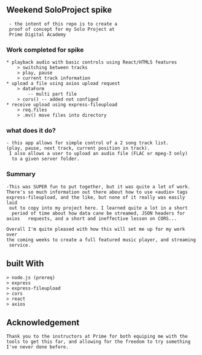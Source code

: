 ## Weekend SoloProject spike
     - the intent of this repo is to create a   
     proof of concept for my Solo Project at   
     Prime Digital Academy  
### Work completed for spike
    * playback audio with basic controls using React/HTML5 features
        > switching between tracks
        > play, pause
        > current track information
    * upload a file using axios upload request
        > dataForm 
            -- multi part file
        > cors() -- added not configed
    * receive upload using express-fileupload
        > req.files
        > .mv() move files into directory

### what does it do?
    - this app allows for simple control of a 2 song track list.   
    (play, pause, next track, current position in track).  
     I also allows a user to upload an audio file (FLAC or mpeg-3 only)  
      to a given server folder.   

### Summary 
    -This was SUPER fun to put together, but it was quite a lot of work.  
    There's so much information out there about how to use <audio> tags  
    express-fileupload, and the like, but none of it really was easily laid  
     out to copy into my project here. I learned quite a lot in a short  
      period of time about how data cane be streamed, JSON headers for axios   requests, and a short and ineffective lesson on CORS...  

    Overall I'm quite pleased with how this will set me up for my work over  
    the coming weeks to create a full featured music player, and streaming  
     service.

## built With
    > node.js (prereq)
    > express
    > express-fileupload
    > cors
    > react
    > axios

## Acknowledgement
    Thank you to the instructors at Prime for both equiping me with the tools to get this far, and allowing for the freedom to try something I've never done before. 